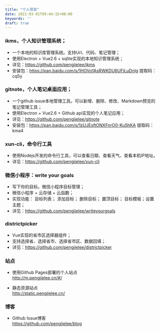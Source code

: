```yaml
---
title: "个人项目"
date: 2021-03-01T09:44:15+08:00
keywords: ''
draft: true
---
```


### ikms，个人知识管理系统；  

- 一个本地的知识库管理系统。支持Url、代码、笔记管理；
- 使用Electron + Vue2.6 + sqlite实现的本地知识管理系统；    
- 详见：https://github.com/pengjielee/ikms  
- 安装包：https://pan.baidu.com/s/1HOVo1AsRWKDU6UFjLuDnlg 提取码：cq5y

### gitnote，个人笔记桌面应用；  

- 一个github issue本地管理工具。可以新增、删除、修改、Markdown预览的笔记管理工具；
- 使用Electron + Vue2.6 + Github api实现的个人笔记应用；  
- 详见：https://github.com/pengjielee/gitnote  
- 安装包：https://pan.baidu.com/s/1zUJEsftONXFnrO0-Ku5hKA 提取码：kma4  
 
### xun-cli，命令行工具

- 使用Nodejs开发的命令行工具，可以查看日期、查看天气、查看本机IP地址。  
- 详见：https://github.com/pengjielee/xun-cli 

### 微信小程序：write your goals

- 写下你的目标。微信小程序目标管理；  
- 微信小程序 + 云存储 + 云函数；   
- 实现功能： 目标列表； 添加目标； 删除目标； 置顶目标； 目标模板；设置主题；  
- 详见：https://github.com/pengjielee/writeyourgoals  

### districtpicker

- Vue实现的省市区选择器组件；
- 支持选择省、选择省市、选择省市区、数据回填；
- 详见：https://github.com/pengjielee/districtpicker  

### 站点 

- 使用Github Pages部署的个人站点      
http://m.pengjielee.cn/#/  

- 静态资源站点    
http://static.pengjielee.cn/ 

### 博客  

- Github Issue博客    
https://github.com/pengjielee/blog  





